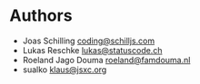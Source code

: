 <!--
  - SPDX-FileCopyrightText: 2024 Nextcloud GmbH and Nextcloud contributors
  - SPDX-License-Identifier: CC0-1.0
-->
# Authors

- Joas Schilling <coding@schilljs.com>
- Lukas Reschke <lukas@statuscode.ch>
- Roeland Jago Douma <roeland@famdouma.nl>
- sualko <klaus@jsxc.org>

